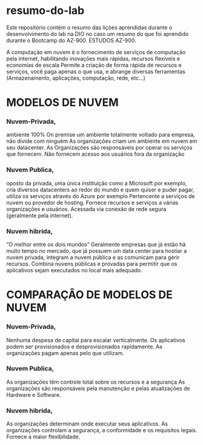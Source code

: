 # resumo-do-lab
Este repositório contém o resumo das lições aprendidas durante o desenvolvimento do lab na DIO no caso um resumo do que foi aprendido durante o Bootcamp do AZ-900.
ESTUDOS AZ-900.

A computação em nuvem é o fornecimento de serviços de computação pela internet, habilitando inovações mais rápidas, recursos flexíveis e economias de escala
Permite a criação de forma rápida de recursos e serviços, você paga apenas o que usa, e abrange diversas ferramentas (Armazenamento, aplicações, computação, rede, etc...)

# MODELOS DE NUVEM
### Nuvem-Privada, 
ambiente 100% On premise um ambiente totalmente voltado para empresa, não divide com ninguém 
As organizações criam um ambiente em nuvem em seu datacenter.
As Organizações são responsáveis por operar os serviços que fornecem.
Não fornecem acesso aos usuários fora da organização
	
### Nuvem Publica,
oposto da privada, uma única instituição como a Microsoft por exemplo, cria diversos datacenters ao redor do mundo e quem quiser e puder pagar, utiliza os serviços através do Azure por exemplo
Pertencente a serviços de nuvem ou provedor de hosting.
Fornece recursos e serviços a várias organizações e usuários.
Acessada via conexão de rede segura (geralmente pela internet).
	
### Nuvem hibrida,
“O melhor entre os dois mundos”  Geralmente empresas que já estão há muito tempo no mercado, que já possuem um data center para hostiar a nuvem privada, integram a nuvem pública e as comunicam para gerir recursos.
Combina nuvens públicas e provadas para permitir que os aplicativos sejam executados no local mais adequado.



	


# COMPARAÇÂO DE MODELOS DE NUVEM
### Nuvem-Privada,
Nenhuma despesa de capital para escalar verticalmente.
Os aplicativos podem ser provisionados e desprovisionados rapidamente.
As organizações pagam apenas pelo que utilizam.


### Nuvem Publica,
As organizações têm controle total sobre os recursos e a segurança
As organizações são responsáveis pela manutenção e pelas atualizações de Hardware e Software.


### Nuvem hibrida,
As organizações determinam onde executar seus aplicativos.
As organizações controlam a segurança, a conformidade e os requisitos legais.
Fornece a maior flexibilidade.


